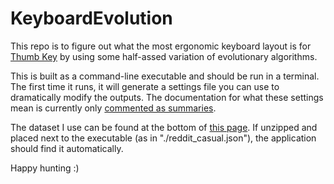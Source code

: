 # KeyboardEvolution

This repo is to figure out what the most ergonomic keyboard layout is for [Thumb Key](https://github.com/dessalines/thumb-key) by using some half-assed variation of evolutionary algorithms.

This is built as a command-line executable and should be run in a terminal. The first time it runs, it will generate a settings file you can use to dramatically modify the outputs. The documentation for what these settings mean is currently only [commented as summaries](./src/ThumbKey/TrainerSettings.cs).

The dataset I use can be found at the bottom of [this page](https://affect.media.mit.edu/neural_chat/datasets/). If unzipped and placed next to the executable (as in "./reddit_casual.json"), the application should find it automatically.

Happy hunting :)
